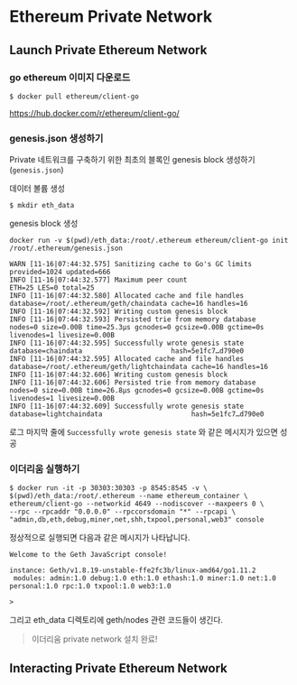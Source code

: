 # Ethereum Private Network

## Launch Private Ethereum Network

### go ethereum 이미지 다운로드

```
$ docker pull ethereum/client-go
```

https://hub.docker.com/r/ethereum/client-go/


### genesis.json 생성하기

Private 네트워크를 구축하기 위한 최초의 블록인 genesis block 생성하기 (`genesis.json`)

데이터 볼륨 생성

```
$ mkdir eth_data
```

genesis block 생성

```
docker run -v $(pwd)/eth_data:/root/.ethereum ethereum/client-go init /root/.ethereum/genesis.json
```


```
WARN [11-16|07:44:32.575] Sanitizing cache to Go's GC limits       provided=1024 updated=666
INFO [11-16|07:44:32.577] Maximum peer count                       ETH=25 LES=0 total=25
INFO [11-16|07:44:32.580] Allocated cache and file handles         database=/root/.ethereum/geth/chaindata cache=16 handles=16
INFO [11-16|07:44:32.592] Writing custom genesis block 
INFO [11-16|07:44:32.593] Persisted trie from memory database      nodes=0 size=0.00B time=25.3µs gcnodes=0 gcsize=0.00B gctime=0s livenodes=1 livesize=0.00B
INFO [11-16|07:44:32.595] Successfully wrote genesis state         database=chaindata                      hash=5e1fc7…d790e0
INFO [11-16|07:44:32.595] Allocated cache and file handles         database=/root/.ethereum/geth/lightchaindata cache=16 handles=16
INFO [11-16|07:44:32.606] Writing custom genesis block 
INFO [11-16|07:44:32.606] Persisted trie from memory database      nodes=0 size=0.00B time=26.8µs gcnodes=0 gcsize=0.00B gctime=0s livenodes=1 livesize=0.00B
INFO [11-16|07:44:32.609] Successfully wrote genesis state         database=lightchaindata                      hash=5e1fc7…d790e0
```

로그 마지막 줄에 `Successfully wrote genesis state` 와 같은 메시지가 있으면 성공

### 이더리움 실행하기

```
$ docker run -it -p 30303:30303 -p 8545:8545 -v \
$(pwd)/eth_data:/root/.ethereum --name ethereum_container \
ethereum/client-go --networkid 4649 --nodiscover --maxpeers 0 \
--rpc --rpcaddr "0.0.0.0" --rpccorsdomain "*" --rpcapi \
"admin,db,eth,debug,miner,net,shh,txpool,personal,web3" console
```

정상적으로 실행되면 다음과 같은 메시지가 나타납니다.

```
Welcome to the Geth JavaScript console!

instance: Geth/v1.8.19-unstable-ffe2fc3b/linux-amd64/go1.11.2
 modules: admin:1.0 debug:1.0 eth:1.0 ethash:1.0 miner:1.0 net:1.0 personal:1.0 rpc:1.0 txpool:1.0 web3:1.0

>
```

그리고 eth_data 디렉토리에 geth/nodes 관련 코드들이 생긴다.

> 이더리움 private network 설치 완료!

## Interacting Private Ethereum Network




